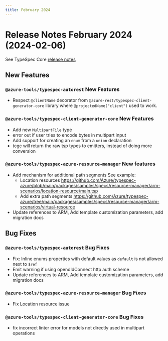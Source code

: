 ```yaml
---
title: February 2024
---
```


# Release Notes February 2024 (2024-02-06)

See TypeSpec Core [release notes](https://typespec.io/docs/release-notes/release-2024-02-06)

## New Features

### `@azure-tools/typespec-autorest` New Features

- Respect `@clientName` decorator from `@azure-rest/typespec-client-generator-core` library where `@projectedName("client")` used to work.

### `@azure-tools/typespec-client-generator-core` New Features

- Add new `MultipartFile` type
- error out if user tries to encode bytes in multipart input
- Add support for creating an `enum` from a `union` declaration
- tcgc will return the raw tsp types to emitters, instead of doing more conversion

### `@azure-tools/typespec-azure-resource-manager` New features

- Add mechanism for additional path segments See example:
  - Location resources https://github.com/Azure/typespec-azure/blob/main/packages/samples/specs/resource-manager/arm-scenarios/location-resource/main.tsp
  - Add extra path segments https://github.com/Azure/typespec-azure/tree/main/packages/samples/specs/resource-manager/arm-scenarios/virtual-resource
- Update references to ARM, Add template customization parameters, add migration docs

## Bug Fixes

### `@azure-tools/typespec-autorest` Bug Fixes

- Fix: Inline enums properties with default values as `default` is not allowed next to `$ref`
- Emit warning if using opendIdConnect http auth scheme
- Update references to ARM, Add template customization parameters, add migration docs

### `@azure-tools/typespec-azure-resource-manager` Bug Fixes

- Fix Location resource issue

### `@azure-tools/typespec-client-generator-core` Bug Fixes

- fix incorrect linter error for models not directly used in multipart operations
